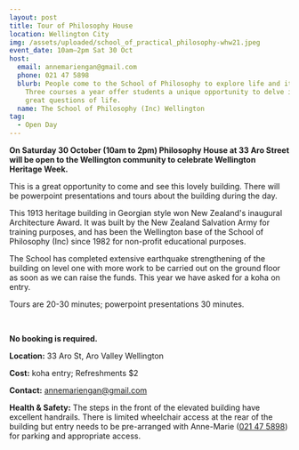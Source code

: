 ```yaml
---
layout: post
title: Tour of Philosophy House
location: Wellington City
img: /assets/uploaded/school_of_practical_philosophy-whw21.jpeg
event_date: 10am–2pm Sat 30 Oct
host:
  email: annemariengan@gmail.com
  phone: 021 47 5898
  blurb: People come to the School of Philosophy to explore life and its meaning.
    Three courses a year offer students a unique opportunity to delve into the
    great questions of life.
  name: The School of Philosophy (Inc) Wellington
tag:
  - Open Day
---
```

**On Saturday 30 October (10am to 2pm) Philosophy House at 33 Aro Street will be open to the Wellington community to celebrate Wellington Heritage Week.** 

This is a great opportunity to come and see this lovely building. There will be powerpoint presentations and tours about the building during the day. 

This 1913 heritage building in Georgian style won New Zealand's inaugural Architecture Award. It was built by the New Zealand Salvation Army for training purposes, and has been the Wellington base of the School of Philosophy (Inc) since 1982 for non-profit educational purposes. 

The School has completed extensive earthquake strengthening of the building on level one with more work to be carried out on the ground floor as soon as we can raise the funds. This year we have asked for a koha on entry.

Tours are 20-30 minutes; powerpoint presentations 30 minutes.

<br>

**No booking is required.**

**Location:** 33 Aro St, Aro Valley Wellington

**Cost:** koha entry; Refreshments $2

**Contact:** [annemariengan@gmail.com](mailto:annemariengan@gmail.com)

**Health & Safety:** The steps in the front of the elevated building have excellent handrails. There is limited wheelchair access at the rear of the building but entry needs to be pre-arranged with Anne-Marie ([021 47 5898](tel:021475898)) for parking and appropriate access.

